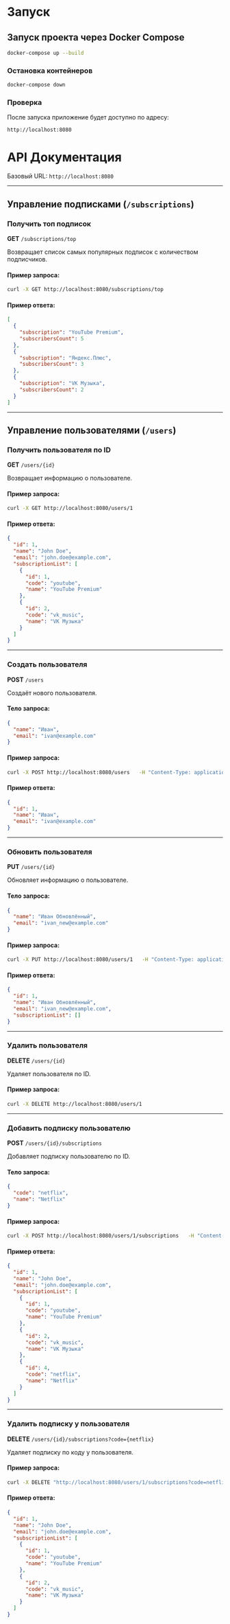 
# Запуск

## Запуск проекта через Docker Compose

```bash
docker-compose up --build 
```

### Остановка контейнеров

```bash
docker-compose down
```

### Проверка

После запуска приложение будет доступно по адресу:

```
http://localhost:8080
```


# API Документация

Базовый URL: `http://localhost:8080`

---

## Управление подписками (`/subscriptions`)

### Получить топ подписок

**GET** `/subscriptions/top`

Возвращает список самых популярных подписок с количеством подписчиков.

#### Пример запроса:

```bash
curl -X GET http://localhost:8080/subscriptions/top
```

#### Пример ответа:

```json
[
  {
    "subscription": "YouTube Premium",
    "subscribersCount": 5
  },
  {
    "subscription": "Яндекс.Плюс",
    "subscribersCount": 3
  },
  {
    "subscription": "VK Музыка",
    "subscribersCount": 2
  }
]
```

---

## Управление пользователями (`/users`)

### Получить пользователя по ID

**GET** `/users/{id}`

Возвращает информацию о пользователе.

#### Пример запроса:

```bash
curl -X GET http://localhost:8080/users/1
```

#### Пример ответа:

```json
{
  "id": 1,
  "name": "John Doe",
  "email": "john.doe@example.com",
  "subscriptionList": [
    {
      "id": 1,
      "code": "youtube",
      "name": "YouTube Premium"
    },
    {
      "id": 2,
      "code": "vk_music",
      "name": "VK Музыка"
    }
  ]
}
```

---

### Создать пользователя

**POST** `/users`

Создаёт нового пользователя.

#### Тело запроса:

```json
{
  "name": "Иван",
  "email": "ivan@example.com"
}
```

#### Пример запроса:

```bash
curl -X POST http://localhost:8080/users   -H "Content-Type: application/json"   -d '{"name": "Иван", "email": "ivan@example.com"}'
```

#### Пример ответа:

```json
{
  "id": 1,
  "name": "Иван",
  "email": "ivan@example.com"
}
```

---

### Обновить пользователя

**PUT** `/users/{id}`

Обновляет информацию о пользователе.

#### Тело запроса:

```json
{
  "name": "Иван Обновлённый",
  "email": "ivan_new@example.com"
}
```

#### Пример запроса:

```bash
curl -X PUT http://localhost:8080/users/1   -H "Content-Type: application/json"   -d '{"name": "Иван Обновлённый", "email": "ivan_new@example.com"}'
```

#### Пример ответа:

```json
{
  "id": 1,
  "name": "Иван Обновлённый",
  "email": "ivan_new@example.com",
  "subscriptionList": []
}
```

---

### Удалить пользователя

**DELETE** `/users/{id}`

Удаляет пользователя по ID.

#### Пример запроса:

```bash
curl -X DELETE http://localhost:8080/users/1
```

---

### Добавить подписку пользователю

**POST** `/users/{id}/subscriptions`

Добавляет подписку пользователю по ID.

#### Тело запроса:

```json
{
  "code": "netflix",
  "name": "Netflix"
}
```

#### Пример запроса:

```bash
curl -X POST http://localhost:8080/users/1/subscriptions   -H "Content-Type: application/json"   -d '{"code": "netflix", "name": "Netflix"}'
```

#### Пример ответа:

```json
{
  "id": 1,
  "name": "John Doe",
  "email": "john.doe@example.com",
  "subscriptionList": [
    {
      "id": 1,
      "code": "youtube",
      "name": "YouTube Premium"
    },
    {
      "id": 2,
      "code": "vk_music",
      "name": "VK Музыка"
    },
    {
      "id": 4,
      "code": "netflix",
      "name": "Netflix"
    }
  ]
}
```

---

### Удалить подписку у пользователя

**DELETE** `/users/{id}/subscriptions?code={netflix}`

Удаляет подписку по коду у пользователя.

#### Пример запроса:

```bash
curl -X DELETE "http://localhost:8080/users/1/subscriptions?code=netflix"
```

#### Пример ответа:

```json
{
  "id": 1,
  "name": "John Doe",
  "email": "john.doe@example.com",
  "subscriptionList": [
    {
      "id": 1,
      "code": "youtube",
      "name": "YouTube Premium"
    },
    {
      "id": 2,
      "code": "vk_music",
      "name": "VK Музыка"
    }
  ]
}
```
